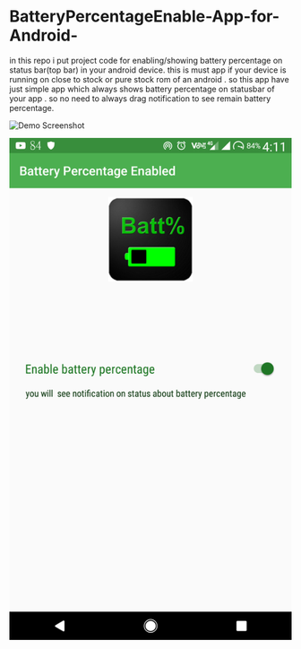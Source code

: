 # BatteryPercentageEnable-App-for-Android-
in this repo i put project code for enabling/showing battery percentage on status bar(top bar) in your android device. this is must app if your device is running on close to stock or pure stock rom of an android . so this app have just simple app which always shows battery percentage on statusbar of your app . so no need to always drag notification to see remain battery percentage. 



![Demo Screenshot](https://github.com/rk215/BatteryPercentageEnable-App-for-Android-/blob/master/Screenshot_20170927-162615.png)

![Layout screenshot](https://github.com/rk215/BatteryPercentageEnable-Android-app/blob/master/Screenshot_20171002-161114%5B1%5D.png)
